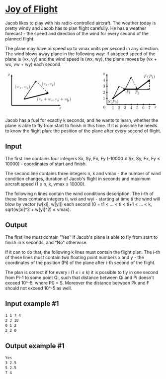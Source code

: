 # [Joy of Flight](https://www.e-olymp.com/en/contests/9666/problems/84872)
Jacob likes to play with his radio-controlled aircraft. The weather today is pretty windy and Jacob has to plan flight carefully. He has a weather forecast - the speed and direction of the wind for every second of the planned flight.

The plane may have airspeed up to vmax units per second in any direction. The wind blows away plane in the following way: if airspeed speed of the plane is (vx, vy) and the wind speed is (wx, wy), the plane moves by (vx + wx, vw + wy) each second.

![prb7501.gif](ab53a2c04777465f639fff441a8fb285.gif)

Jacob has a fuel for exactly k seconds, and he wants to learn, whether the plane is able to fly from start to finish in this time. If it is possible he needs to know the flight plan: the position of the plane after every second of flight.

## Input
The first line contains four integers Sx, Sy, Fx, Fy (-10000 ≤ Sx, Sy, Fx, Fy ≤ 10000) - coordinates of start and finish.

The second line contains three integers n, k and vmax - the number of wind condition changes, duration of Jacob's flight in seconds and maximum aircraft speed (1 ≤ n, k, vmax ≤ 10000).

The following n lines contain the wind conditions description. The i-th of these lines contains integers ti, wxi and wyi - starting at time ti the wind will blow by vector (w[xi], w[yi]) each second (0 = t1 < ... < ti < ti+1 < ... < k, sqrt(w[xi]^2 + w[yi]^2) ≤ vmax).

## Output
The first line must contain "Yes" if Jacob's plane is able to fly from start to finish in k seconds, and "No" otherwise.

If it can to do that, the following k lines must contain the flight plan. The i-th of these lines must contain two floating point numbers x and y - the coordinates of the position (Pi) of the plane after i-th second of the flight.

The plan is correct if for every i (1 ≤ i ≤ k) it is possible to fly in one second from Pi-1 to some point Qi, such that distance between Qi and Pi doesn't exceed 10^-5, where P0 = S. Moreover the distance between Pk and F should not exceed 10^-5 as well.

## Input example #1
```
1 1 7 4
2 3 10
0 1 2
2 2 0
```

## Output example #1
```
Yes
3 2.5
5 2.5
7 4
```
